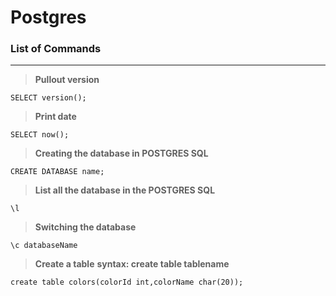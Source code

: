 
# Postgres

### List of Commands
***
>**Pullout version**
```
SELECT version();
```
>**Print date**
```
SELECT now();
```
>**Creating the database in POSTGRES SQL**
```
CREATE DATABASE name;
```
>**List all the database in the POSTGRES SQL**
```
\l
```
>**Switching the database** 
```
\c databaseName
```
>**Create a table** 
>**syntax: create table tablename**
```
create table colors(colorId int,colorName char(20));
```
